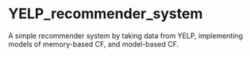 # YELP_recommender_system
A simple recommender system by taking data from YELP, implementing models of memory-based CF, and model-based CF. 
